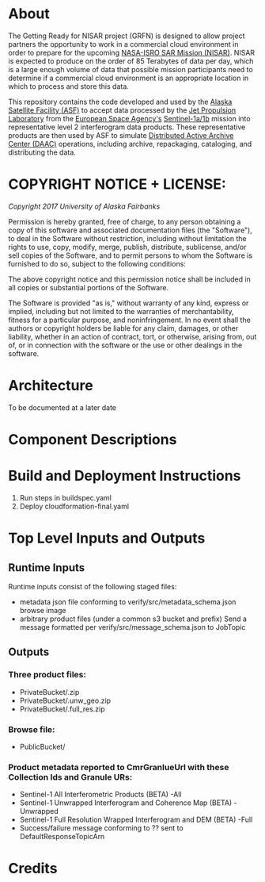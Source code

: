 # About

The Getting Ready for NISAR project (GRFN) is designed to allow project partners the opportunity to work in a commercial cloud environment in order to prepare for the upcoming [NASA-ISRO SAR Mission (NISAR)](https://nisar.jpl.nasa.gov/).  NISAR is expected to produce on the order of 85 Terabytes of data per day, which is a large enough volume of data that possible mission participants need to determine if a commercial cloud environment is an appropriate location in which to process and store this data.  

This repository contains the code developed and used by the [Alaska Satellite Facility (ASF)](https://www.asf.alaska.edu) to accept data processed by the [Jet Propulsion Laboratory](https://www.jpl.gov)
from the [European Space Agency's](www.esa.int/) [Sentinel-1a/1b](www.esa.int/Our_Activities/Observing_the_Earth/Copernicus/Sentinel-1) mission into representative level 2 interferogram data products.  These representative products are then used by ASF to simulate [Distributed Active Archive Center (DAAC)](https://earthdata.nasa.gov/about/daacs) operations, including archive, repackaging, cataloging, and distributing the data.  

# COPYRIGHT NOTICE + LICENSE:

*Copyright 2017 University of Alaska Fairbanks*

Permission is hereby granted, free of charge, to any person obtaining a copy of this software and associated documentation files (the "Software"), to deal in the Software without restriction, including without limitation the rights to use, copy, modify, merge, publish, distribute, sublicense, and/or sell copies of the Software, and to permit persons to whom the Software is furnished to do so, subject to the following conditions:

The above copyright notice and this permission notice shall be included in all copies or substantial portions of the Software.

The Software is provided "as is," without warranty of any kind, express or implied, including but not limited to the warranties of merchantability, fitness for a particular purpose, and noninfringement. In no event shall the authors or copyright holders be liable for any claim, damages, or other liability, whether in an action of contract, tort, or otherwise, arising from, out of, or in connection with the software or the use or other dealings in the software.

# Architecture

To be documented at a later date

# Component Descriptions

# Build and Deployment Instructions

1. Run steps in buildspec.yaml
2. Deploy cloudformation-final.yaml

# Top Level Inputs and Outputs

## Runtime Inputs

Runtime inputs consist of the following staged files:

* metadata json file conforming to verify/src/metadata_schema.json browse image
* arbitrary product files (under a common s3 bucket and prefix)
  Send a message formatted per verify/src/message_schema.json to JobTopic

## Outputs

### Three product files:
* PrivateBucket/<product-name>.zip
* PrivateBucket/<product-name>.unw_geo.zip
* PrivateBucket/<product-name>.full_res.zip

### Browse file:
* PublicBucket/<browse-file-name>

### Product metadata reported to CmrGranlueUrl with these Collection Ids and Granule URs:
* Sentinel-1 All Interferometric Products (BETA) <product-name>-All
* Sentinel-1 Unwrapped Interferogram and Coherence Map (BETA) <product-name>-Unwrapped
* Sentinel-1 Full Resolution Wrapped Interferogram and DEM (BETA) <product-name>-Full
* Success/failure message conforming to ?? sent to DefaultResponseTopicArn

# Credits
